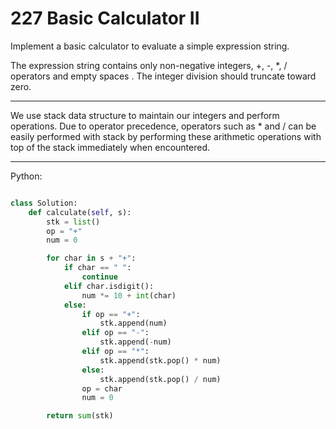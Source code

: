 # 227 Basic Calculator II

Implement a basic calculator to evaluate a simple expression string.

The expression string contains only non-negative integers, +, -, *, / operators
and empty spaces . The integer division should truncate toward zero.

---

We use stack data structure to maintain our integers and perform operations.
Due to operator precedence, operators such as * and / can be easily performed
with stack by performing these arithmetic operations with top of the stack
immediately when encountered.

---

Python:

```python

class Solution:
    def calculate(self, s):
        stk = list()
        op = "+"
        num = 0

        for char in s + "+":
            if char == " ":
                continue
            elif char.isdigit():
                num *= 10 + int(char)
            else:
                if op == "+":
                    stk.append(num)
                elif op == "-":
                    stk.append(-num)
                elif op == "*":
                    stk.append(stk.pop() * num)
                else:
                    stk.append(stk.pop() / num)
                op = char
                num = 0

        return sum(stk)
```
